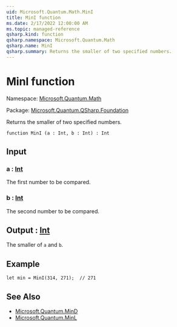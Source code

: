 ```yaml
---
uid: Microsoft.Quantum.Math.MinI
title: MinI function
ms.date: 2/17/2022 12:00:00 AM
ms.topic: managed-reference
qsharp.kind: function
qsharp.namespace: Microsoft.Quantum.Math
qsharp.name: MinI
qsharp.summary: Returns the smaller of two specified numbers.
---
```


# MinI function

Namespace: [Microsoft.Quantum.Math](xref:Microsoft.Quantum.Math)

Package: [Microsoft.Quantum.QSharp.Foundation](https://nuget.org/packages/Microsoft.Quantum.QSharp.Foundation)


Returns the smaller of two specified numbers.

```qsharp
function MinI (a : Int, b : Int) : Int
```


## Input

### a : [Int](xref:microsoft.quantum.qsharp.valueliterals#int-literals)

The first number to be compared.


### b : [Int](xref:microsoft.quantum.qsharp.valueliterals#int-literals)

The second number to be compared.



## Output : [Int](xref:microsoft.quantum.qsharp.valueliterals#int-literals)

The smaller of `a` and `b`.

## Example

```qsharplet min = MinI(314, 271);  // 271```

## See Also

- [Microsoft.Quantum.MinD](xref:Microsoft.Quantum.MinD)
- [Microsoft.Quantum.MinL](xref:Microsoft.Quantum.MinL)